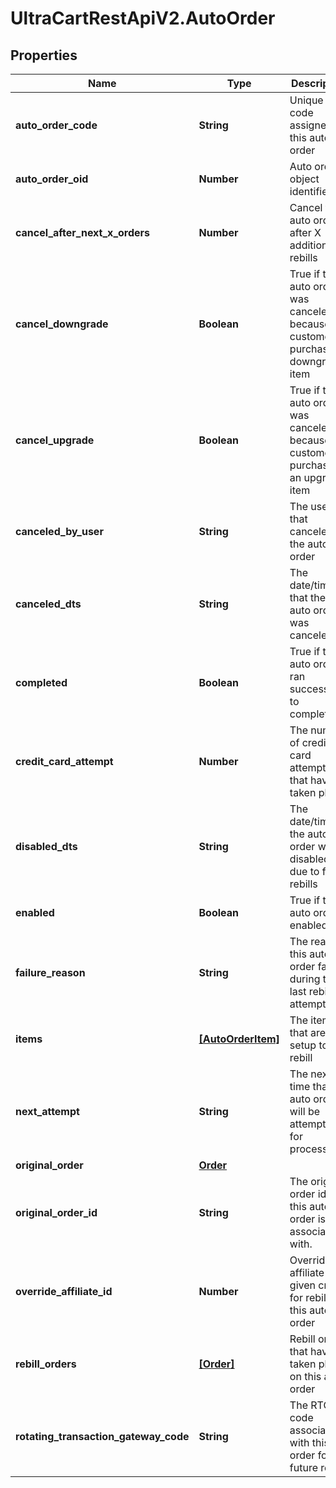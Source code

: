# UltraCartRestApiV2.AutoOrder

## Properties
Name | Type | Description | Notes
------------ | ------------- | ------------- | -------------
**auto_order_code** | **String** | Unique code assigned to this auto order | [optional] 
**auto_order_oid** | **Number** | Auto order object identifier | [optional] 
**cancel_after_next_x_orders** | **Number** | Cancel this auto order after X additional rebills | [optional] 
**cancel_downgrade** | **Boolean** | True if the auto order was canceled because the customer purchased a downgrade item | [optional] 
**cancel_upgrade** | **Boolean** | True if the auto order was canceled because the customer purchased an upgrade item | [optional] 
**canceled_by_user** | **String** | The user that canceled the auto order | [optional] 
**canceled_dts** | **String** | The date/time that the auto order was canceled | [optional] 
**completed** | **Boolean** | True if the auto order ran successfully to completion | [optional] 
**credit_card_attempt** | **Number** | The number of credit card attempts that have taken place | [optional] 
**disabled_dts** | **String** | The date/time the auto order was disabled due to failed rebills | [optional] 
**enabled** | **Boolean** | True if this auto order is enabled | [optional] 
**failure_reason** | **String** | The reason this auto order failed during the last rebill attempt | [optional] 
**items** | [**[AutoOrderItem]**](AutoOrderItem.md) | The items that are setup to rebill | [optional] 
**next_attempt** | **String** | The next time that the auto order will be attempted for processing | [optional] 
**original_order** | [**Order**](Order.md) |  | [optional] 
**original_order_id** | **String** | The original order id that this auto order is associated with. | [optional] 
**override_affiliate_id** | **Number** | Override the affiliate id given credit for rebills of this auto order | [optional] 
**rebill_orders** | [**[Order]**](Order.md) | Rebill orders that have taken place on this auto order | [optional] 
**rotating_transaction_gateway_code** | **String** | The RTG code associated with this order for future rebills | [optional] 


